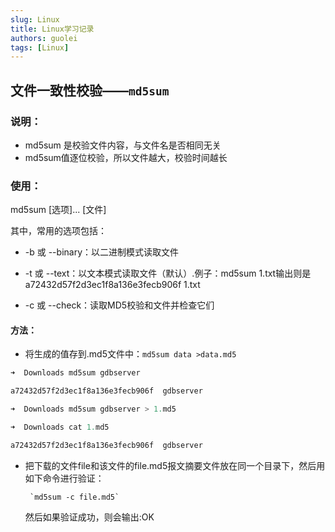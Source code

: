 ```yaml
---
slug: Linux
title: Linux学习记录
authors: guolei
tags: [Linux]
---
```




##  文件一致性校验——`md5sum`

### 说明：
- md5sum 是校验文件内容，与文件名是否相同无关
- md5sum值逐位校验，所以文件越大，校验时间越长

### 使用：
md5sum [选项]... [文件]

其中，常用的选项包括：

- -b 或 --binary：以二进制模式读取文件

- -t 或 --text：以文本模式读取文件（默认）.例子：md5sum 1.txt输出则是a72432d57f2d3ec1f8a136e3fecb906f  1.txt

- -c 或 --check：读取MD5校验和文件并检查它们

#### 方法：
- 将生成的值存到.md5文件中：`md5sum data >data.md5`


``` js
➜  Downloads md5sum gdbserver

a72432d57f2d3ec1f8a136e3fecb906f  gdbserver

➜  Downloads md5sum gdbserver > 1.md5

➜  Downloads cat 1.md5

a72432d57f2d3ec1f8a136e3fecb906f  gdbserver

```
- 把下载的文件file和该文件的file.md5报文摘要文件放在同一个目录下，然后用如下命令进行验证：

       `md5sum -c file.md5`

    然后如果验证成功，则会输出:OK
